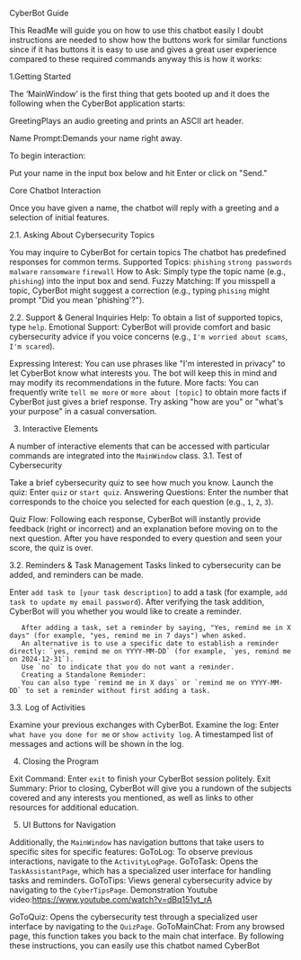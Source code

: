 CyberBot Guide

This ReadMe will guide you on how to use this chatbot easily I doubt instructions are needed to show how the buttons work for similar functions
since if it has buttons it is easy to use and gives a great user experience compared to these required commands anyway this is how it works: 

1.Getting Started

The ‘MainWindow’ is the first thing that gets booted up and it does the following when the CyberBot application starts:

 GreetingPlays an audio greeting and prints an ASCII art header.

Name Prompt:Demands your name right away.

To begin interaction:

Put your name in the input box below and hit Enter or click on "Send."

Core Chatbot Interaction

Once you have given a name, the chatbot will reply with a greeting and a selection of initial features.

2.1. Asking About Cybersecurity Topics

You may inquire to CyberBot for certain topics The chatbot has predefined responses for common terms.
Supported Topics:
       `phishing`
      `strong passwords`
       `malware`
       `ransomware`
       `firewall`
How to Ask: Simply type the topic name (e.g., `phishing`) into the input box and send.
Fuzzy Matching: If you misspell a topic, CyberBot might suggest a correction (e.g., typing `phising` might prompt "Did you mean 'phishing'?").

2.2. Support & General Inquiries
 Help: To obtain a list of supported topics, type `help`.
 Emotional Support: CyberBot will provide comfort and basic cybersecurity advice if you voice concerns (e.g., `I'm worried about scams`, `I'm scared`).

 Expressing Interest: You can use phrases like "I'm interested in privacy" to let CyberBot know what interests you.  The bot will keep this in mind and may modify its recommendations in the future.
 More facts: You can frequently write `tell me more` or `more about [topic]` to obtain more facts if CyberBot just gives a brief response.
 Try asking "how are you" or "what's your purpose" in a casual conversation.

 3. Interactive Elements

 A number of interactive elements that can be accessed with particular commands are integrated into the `MainWindow` class.
 3.1. Test of Cybersecurity

Take a brief cybersecurity quiz to see how much you know.
 Launch the quiz:  Enter `quiz` or `start quiz`.
 Answering Questions: Enter the number that corresponds to the choice you selected for each question (e.g., `1`, `2`, `3`).

 Quiz Flow: Following each response, CyberBot will instantly provide feedback (right or incorrect) and an explanation before moving on to the next question.  After you have responded to every question and seen your score, the quiz is over.

 3.2. Reminders & Task Management
 Tasks linked to cybersecurity can be added, and reminders can be made.

Enter `add task to [your task description]` to add a task (for example, `add task to update my email password`).
       After verifying the task addition, CyberBot will you whether you would like to create a reminder.

       After adding a task, set a reminder by saying, "Yes, remind me in X days" (for example, "yes, remind me in 7 days") when asked.
       An alternative is to use a specific date to establish a reminder directly: `yes, remind me on YYYY-MM-DD` (for example, `yes, remind me on 2024-12-31`).
       Use `no` to indicate that you do not want a reminder.
       Creating a Standalone Reminder:
       You can also type `remind me in X days` or `remind me on YYYY-MM-DD` to set a reminder without first adding a task.
 3.3. Log of Activities

Examine your previous exchanges with CyberBot.
 Examine the log:  Enter `what have you done for me` or `show activity log`.
 A timestamped list of messages and actions will be shown in the log.


 4. Closing the Program

 Exit Command: Enter `exit` to finish your CyberBot session politely.
 Exit Summary: Prior to closing, CyberBot will give you a rundown of the subjects covered and any interests you mentioned, as well as links to other resources for additional education.

 5. UI Buttons for Navigation

 Additionally, the `MainWindow` has navigation buttons that take users to specific sites for specific features:
GoToLog: To observe previous interactions, navigate to the `ActivityLogPage`.
 GoToTask: Opens the `TaskAssistantPage`, which has a specialized user interface for handling tasks and reminders.
 GoToTips: Views general cybersecurity advice by navigating to the `CyberTipsPage`.
 Demonstration Youtube video:https://www.youtube.com/watch?v=dBq151yt_rA

 GoToQuiz: Opens the cybersecurity test through a specialized user interface by navigating to the `QuizPage`.
 GoToMainChat: From any browsed page, this function takes you back to the main chat interface.
By following these instructions, you can easily use this chatbot named CyberBot
